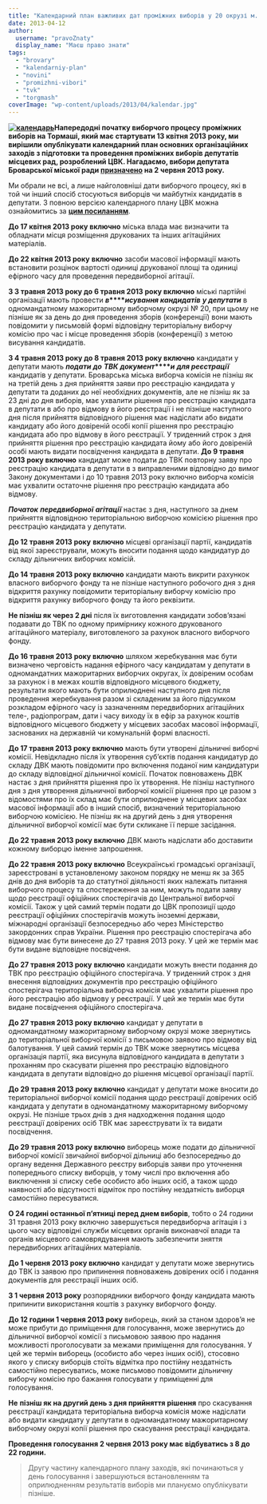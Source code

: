 ```yaml
---
title: "Календарний план важливих дат проміжних виборів у 20 окрузі м. Бровари"
date: 2013-04-12
author: 
  username: "pravoZnaty"
  display_name: "Маєш право знати"
tags: 
  - "brovary"
  - "kalendarniy-plan"
  - "novini"
  - "promizhni-vibori"
  - "tvk"
  - "torgmash"
coverImage: "wp-content/uploads/2013/04/kalendar.jpg"
---
```


**[![календарь](https://mpz.brovary.org/wp-content/uploads/2013/04/kalendar.jpg)](https://mpz.brovary.org/wp-content/uploads/2013/04/kalendar.jpg)Напередодні початку виборчого процесу проміжних виборів на Тормаші, який має стартувати 13 квітня 2013 року, ми вирішили опублікувати календарний план основних організаційних заходів з підготовки та проведення проміжних виборів депутатів місцевих рад, розроблений ЦВК. Нагадаємо, вибори депутата Броварської міської ради [призначено](https://mpz.brovary.org/zaminu-rizanenku-zhiteli-torgmashu-obiratimut-na-pochatku-lita/) на 2 червня 2013 року.**

Ми обрали не всі, а лише найголовніші дати виборчого процесу, які в той чи інший спосіб стосуються виборців чи майбутніх кандидатів в депутати. З повною версією календарного плану ЦВК можна ознайомитись за [**цим посиланням**](https://mpz.brovary.org/wp-content/uploads/2013/04/promizni_02-06-2013.doc).

**До 17 квітня 2013 року включно** міська влада має визначити та обладнати місця розміщення друкованих та інших агітаційних матеріалів.

**До 22 квітня 2013 року** **включно** засоби масової інформації мають встановити розцінок вартості одиниці друкованої площі та одиниці ефірного часу для проведення передвиборної агітації.

**З 3 травня 2013 року до 6 травня 2013 року включно** міські партійні організації мають провести **_в_****_исування кандидатів_** **_у депутати_** в одномандатному мажоритарному виборчому окрузі № 20, при цьому не пізніше як за день до дня проведення зборів (конференції) вони мають повідомити у письмовій формі відповідну територіальну виборчу комісію про час і місце проведення зборів (конференції) з метою висування кандидатів.

**З 4 травня 2013 року до 8 травня 2013 року включно** кандидати у депутати мають **_подати_** **_до_** **_ТВК_** **_документ_****_и_** **_для реєстрації_** кандидатів у депутати. Броварська міська виборча комісія не пізніш як на третій день з дня прийняття заяви про реєстрацію кандидата у депутати та доданих до неї необхідних документів, але не пізніш як за 23 дні до дня виборів, має ухвалити рішення про реєстрацію кандидата в депутати в або про відмову в його реєстрації і не пізніше наступного дня після прийняття відповідного рішення має надіслати або видати кандидату або його довіреній особі копії рішення про реєстрацію кандидата або про відмову в його реєстрації. У триденний строк з дня прийняття рішення про реєстрацію кандидата йому або його довіреній особі мають видати посвідчення кандидата в депутати. **До 9 травня 2013 року включно** кандидат може подати до ТВК повторну заяву про реєстрацію кандидата в депутати в з виправленими відповідно до вимог Закону документами і до 10 травня 2013 року включно виборча комісія має ухвалити остаточне рішення про реєстрацію кандидата або відмову.

**_Початок_** **_передвиборної_** **_агітації_** настає з дня, наступного за днем прийняття відповідною територіальною виборчою комісією рішення про реєстрацію кандидата у депутати.

**До 12 травня 2013 року** **включно** місцеві організації партії, кандидатів від якої зареєстрували, можуть вносити подання щодо кандидатур до складу дільничних виборчих комісій.

**До 14 травня 2013 року включно** кандидати мають викрити рахункок власного виборчого фонду та не пізніше наступного робочого дня з дня відкриття рахунку повідомити територіальну виборчу комісію про відкриття рахунку виборчого фонду та його реквізити.

**Не пізніш як через 2 дні** після їх виготовлення кандидати зобов’язані подавати до ТВК по одному примірнику кожного друкованого агітаційного матеріалу, виготовленого за рахунок власного виборчого фонду.

**До 16 травня 2013 року включно** шляхом жеребкування має бути визначено черговість надання ефірного часу кандидатам у депутати в одномандатних мажоритарних виборчих округах, їх довіреним особам за рахунок і в межах коштів відповідного місцевого бюджету, результати якого мають бути оприлюднені наступного дня після проведення жеребкування разом зі складеним за його підсумком розкладом ефірного часу із зазначенням передвиборних агітаційних теле-, радіопрограм, дати і часу виходу їх в ефір за рахунок коштів відповідного місцевого бюджету у місцевих засобах масової інформації, заснованих на державній чи комунальній формі власності.

**До 17 травня 2013 року включно** мають бути утворені дільничні виборчі комісії. Невідкладно після їх утворення суб’єктів подання кандидатур до складу ДВК мають повідомити про включення поданої ним кандидатури до складу відповідної дільничної комісії. Початок повноважень ДВК настає з дня прийняття рішення про їх утворення. Не пізніш наступного дня з дня утворення дільничної виборчої комісії рішення про це разом з відомостями про їх склад має бути оприлюднене у місцевих засобах масової інформації або в інший спосіб, визначений територіальною виборчою комісією. Не пізніш як на другий день з дня утворення дільничної виборчої комісії має бути скликане її перше засідання.

**До 22 травня 2013 року включно** ДВК мають надіслати або доставити кожному виборцю іменне запрошення.

**До 22 травня 2013 року включно** Всеукраїнські громадські організації, зареєстровані в установленому законом порядку не менш як за 365 днів до дня виборів та до статутної діяльності яких належать питання виборчого процесу та спостереження за ним, можуть подати заяву щодо реєстрації офіційних спостерігачів до Центральної виборчої комісії. Також у цей самий термін подати до ЦВК пропозиції щодо реєстрації офіційних спостерігачів можуть іноземні держави, міжнародні організації безпосередньо або через Міністерство закордонних справ України. Рішення про реєстрацію спостерігача або відмову має бути винесене до 27 травня 2013 року. У цей же термін має бути видане відповідне посвідченя.

**До 27 травня 2013 року** **включно** кандидати можуть внести подання до ТВК про реєстрацію офіційного спостерігача. У триденний строк з дня внесення відповідних документів про реєстрацію офіційного спостерігача територіальна виборча комісія має ухвалити рішення про його реєстрацію або відмову у реєстрації. У цей же термін має бути видане посвідчення офіційного спостерігача.

**До 27 травня 2013 року включно** кандидат у депутати в одномандатному мажоритарному виборчому окрузі може звернутись до територіальної виборчої комісії з письмовою заявою про відмову від балотування. У цей самий термін до ТВК може звернутись місцева організація партії, яка висунула відповідного кандидата в депутати з проханням про скасувати рішення про реєстрацію відповідного кандидата в депутати відповідно до рішення місцевої організації партії.

**До 29 травня 2013 року включно** кандидат у депутати може вносити до територіальної виборчої комісії подання щодо реєстрації довірених осіб кандидата у депутати в одномандатному мажоритарному виборчому окрузі. Не пізніше трьох днів з дня надходження подання щодо реєстрації довірених осіб ТВК має зареєструвати їх та видати посвідчення.

**До 29 травня 2013 року включно** виборець може подати до дільничної виборчої комісії звичайної виборчої дільниці або безпосередньо до органу ведення Державного реєстру виборців заяви про уточнення попереднього списку виборців, у тому числі про включення або виключення зі списку себе особисто або інших осіб, а також щодо наявності або відсутності відміток про постійну нездатність виборця самостійно пересуватися.

**О 24 годині останньої п’ятниці перед днем виборів**, тобто о 24 години 31 травня 2013 року включно завершується передвиборча агітація і з цього часу відповідні служби місцевих органів виконавчої влади та органів місцевого самоврядування мають забезпечити зняття передвиборних агітаційних матеріалів.

**До 1 червня 2013 року включно** кандидат у депутати може звернутись до ТВК із заявою про припинення повноважень довірених осіб і подання документів для реєстрації інших осіб.

**З 1 червня 2013 року** розпорядники виборчого фонду кандидата мають припинити використання коштів з рахунку виборчого фонду.

**До 12 години 1 червня 2013 року** виборець, який за станом здоров’я не може прибути до приміщення для голосування, може звернутись до дільничної виборчої комісії з письмовою заявою про надання можливості проголосувати за межами приміщення для голосування. У цей же термін виборець (особисто або через інших осіб), стосовно якого у списку виборців стоїть відмітка про постійну нездатність самостійно пересуватись, може письмово повідомити дільничну виборчу комісію про бажання голосувати у приміщенні для голосування.

**Не** **пізніш як на другий день з дня прийняття рішення** про скасування реєстрації кандидата територіальна виборча комісія може надіслати або видати кандидату у депутати в одномандатному мажоритарному виборчому окрузі копії рішення про скасування реєстрації кандидата.

**Проведення голосування 2 червня 2013 року має відбуватись з 8 до 22 години.**

> Другу частину календарного плану заходів, які починаються у день голосування і завершуються встановленням та оприлюдненням результатів виборів ми плануємо опублікувати пізніше.
